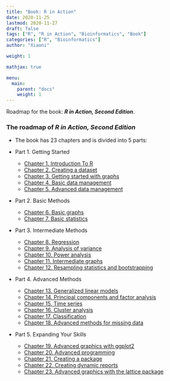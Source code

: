```yaml
---
title: "Book: R in Action"
date: 2020-11-25
lastmod: 2020-11-27
draft: false
tags: ["R", "R in Action", "Bioinformatics", "Book"]
categories: ["R", "Bioinformatics"]
author: "Xiaoni"

weight: 1

mathjax: true

menu:
  main:
    parent: "docs"
    weight: 1
---
```


Roadmap for the book: ***R in Action, Second Edition***.

<!--more-->

### The roadmap of ***R in Action, Second Edition***

- The book has 23 chapters and is divided into 5 parts: 

- Part 1. Getting Started
  - [Chapter 1. Introduction To R](https://xiaonilee.github.io/post/rinaction1/)
  - [Chapter 2. Creating a dataset](https://xiaonilee.github.io/post/rinaction2/)
  - [Chapter 3. Getting started with graphs](https://xiaonilee.github.io/post/rinaction3/)
  - [Chapter 4. Basic data management](https://xiaonilee.github.io/post/rinaction4/)
  - [Chapter 5. Advanced data management](https://xiaonilee.github.io/post/rinaction5/)

- Part 2. Basic Methods
  - [Chapter 6. Basic graphs](https://xiaonilee.github.io/post/rinaction6/)
  - [Chapter 7. Basic statistics](https://xiaonilee.github.io/post/rinaction7/)

- Part 3. Intermediate Methods
  - [Chapter 8. Regression](https://xiaonilee.github.io/post/rinaction8/)
  - [Chapter 9. Analysis of variance](https://xiaonilee.github.io/post/rinaction9/)
  - [Chapter 10. Power analysis](https://xiaonilee.github.io/post/rinaction10/)
  - [Chapter 11. Intermediate graphs](https://xiaonilee.github.io/post/rinaction11/)
  - [Chapter 12. Resampling statistics and bootstrapping](https://xiaonilee.github.io/post/rinaction12/)

- Part 4. Advanced Methods
  - [Chapter 13. Generalized linear models](https://xiaonilee.github.io/post/rinaction13/)
  - [Chapter 14. Principal components and factor analysis](https://xiaonilee.github.io/post/rinaction14/)
  - [Chapter 15. Time series](https://xiaonilee.github.io/post/rinaction15/)
  - [Chapter 16. Cluster analysis](https://xiaonilee.github.io/post/rinaction16/)
  - [Chapter 17. Classification](https://xiaonilee.github.io/post/rinaction17/)
  - [Chapter 18. Advanced methods for missing data](https://xiaonilee.github.io/post/rinaction18/)

- Part 5. Expanding Your Skills
  - [Chapter 19. Advanced graphics with ggplot2](https://xiaonilee.github.io/post/rinaction19/)
  - [Chapter 20. Advanced programming](https://xiaonilee.github.io/post/rinaction20/)
  - [Chapter 21. Creating a package](https://xiaonilee.github.io/post/rinaction21/)
  - [Chapter 22. Creating dynamic reports](https://xiaonilee.github.io/post/rinaction22/)
  - [Chapter 23. Advanced graphics with the lattice package](https://xiaonilee.github.io/post/rinaction23/)
